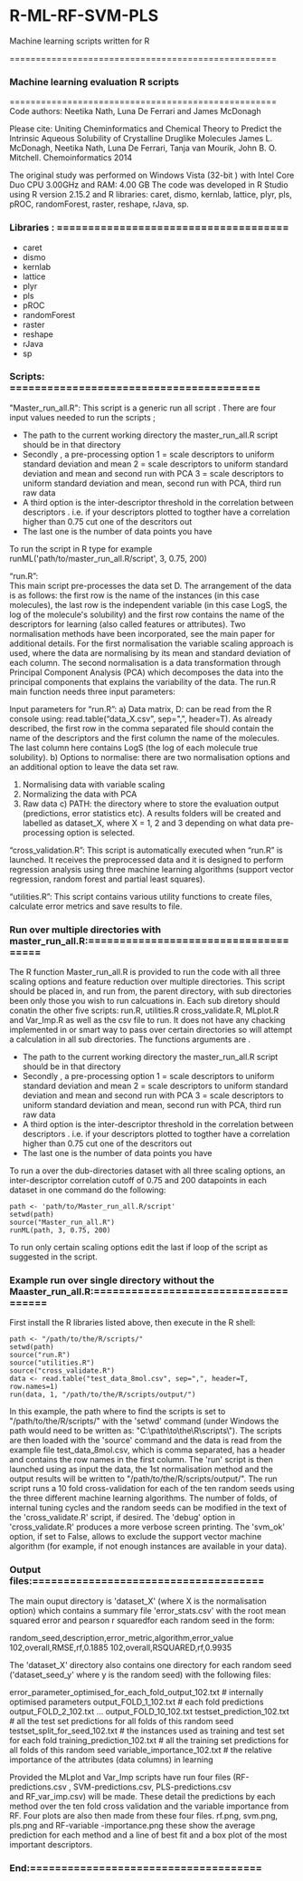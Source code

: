 # R-ML-RF-SVM-PLS
Machine learning scripts written for R 

===================================================
### Machine learning evaluation R scripts
===================================================
Code authors: Neetika Nath, Luna De Ferrari  and James  McDonagh

Please cite: 
Uniting Cheminformatics and Chemical Theory to Predict the Intrinsic Aqueous Solubility of Crystalline Druglike Molecules
James L. McDonagh, Neetika Nath, Luna De Ferrari, Tanja van Mourik, John B. O. Mitchell. Chemoinformatics 2014

The original study was performed on Windows Vista (32-bit ) with Intel Core Duo CPU 3.00GHz and RAM: 4.00 GB
The code was developed in R Studio using R version 2.15.2 and R libraries: caret, dismo, kernlab, lattice, plyr, pls, pROC, randomForest, raster, reshape, rJava, sp.

### Libraries : =====================================</br>
* caret
* dismo
* kernlab
* lattice
* plyr
* pls
* pROC
* randomForest
* raster
* reshape
* rJava
* sp


### Scripts: ========================================</br>

"Master_run_all.R":
This script is a generic run all script .  There are  four input values  needed to run the scripts ;

* The path  to the current  working directory  the master_run_all.R script should be  in that directory
* Secondly , a pre-processing option  1 = scale descriptors to uniform standard deviation and mean 2 = scale descriptors to uniform standard deviation and mean and second run with PCA 3 = scale descriptors to uniform standard deviation and mean, second run with PCA, third run raw data
*  A third option is the inter-descriptor threshold in the correlation  between descriptors . i.e. if your descriptors plotted to togther have a correlation higher than 0.75  cut one of the descritors out 
* The last one  is the number of data points you have

To run the  script in R type  for example runML('path/to/master_run_all.R/script', 3, 0.75, 200) 

“run.R”:  
This main script pre-processes the data set D. The arrangement of the data is as follows: the first row is the name of the instances (in this case molecules), the last row is the independent variable (in this case LogS, the log of the molecule's solubility) and the first row contains the name of the descriptors for learning (also called features or attributes). 
Two normalisation methods have been incorporated, see the main paper for additional details. 
For the first normalisation the variable scaling approach is used, where the data are normalising by its mean and standard deviation of each column. 
The second normalisation is a data transformation through Principal Component Analysis (PCA) which decomposes the data into the principal components that explains the variability of the data. The run.R main function needs three input parameters: 

Input parameters for “run.R”:
a) Data matrix, D: can be read from the R console using: read.table(“data_X.csv", sep=",", header=T).
As already described, the first row in the comma separated file should contain the name of the descriptors and the first column the name of the molecules. The last column here contains LogS (the log of each molecule true solubility).
b) Options to normalise: there are two normalisation options and an additional option to leave the data set raw.
1. Normalising data with variable scaling
2. Normalizing the data with PCA
3. Raw data 
c)  PATH: the directory where to store the evaluation output (predictions, error statistics etc). A results folders will be created and labelled as dataset_X, where X = 1, 2 and 3 depending on what data pre-processing option is selected.

“cross_validation.R”: 
This script is automatically executed when “run.R” is launched. It receives the preprocessed data and it is designed to perform regression analysis using three machine learning algorithms (support vector regression, random forest and partial least squares). 

“utilities.R”: 
This script contains various utility functions to create files, calculate error metrics and save results to file.

### Run over multiple directories with master_run_all.R:=====================================</br>

The R function Master_run_all.R is provided to run the code with all three scaling options and feature reduction over multiple directories. This script should be placed in, and run from, the parent directory, with sub directories been only those you wish to run calcuations in. Each sub diretory should conatin the other five scripts: run.R, utilities.R cross_validate.R, MLplot.R and Var_Imp.R as well as the csv file to run. It does not have any chacking implemented in or smart way to pass over certain directories so will attempt a calculation in all sub directories. The functions arguments are .
 
* The path  to the current  working directory  the master_run_all.R script should be  in that directory
* Secondly , a pre-processing option  1 = scale descriptors to uniform standard deviation and mean 2 = scale descriptors to uniform standard deviation and mean and second run with PCA 3 = scale descriptors to uniform standard deviation and mean, second run with PCA, third run raw data
*  A third option is the inter-descriptor threshold in the correlation  between descriptors . i.e. if your descriptors plotted to togther have a correlation higher than 0.75  cut one of the descritors out 
* The last one  is the number of data points you have

To run a over the dub-directories dataset with all three scaling options, an inter-descriptor correlation cutoff of 0.75 and 200 datapoints in each dataset in one command do the following: 

    path <- 'path/to/Master_run_all.R/script'
    setwd(path)
    source("Master_run_all.R")
    runML(path, 3, 0.75, 200)

To run only certain scaling options edit the last if loop of the script as suggested in the script.

### Example run over single directory without the Maaster_run_all.R:=====================================</br>

First install the R libraries listed above, then execute in the R shell:

    path <- "/path/to/the/R/scripts/"
    setwd(path)
    source("run.R")
    source("utilities.R")
    source("cross_validate.R")
    data <- read.table("test_data_8mol.csv", sep=",", header=T, row.names=1)
    run(data, 1, "/path/to/the/R/scripts/output/")

In this example, the path where to find the scripts is set to "/path/to/the/R/scripts/" with the 'setwd' command (under Windows the path would need to be written as: "C:\\path\\to\\the\\R\\scripts\\"). 
The scripts are then loaded with the 'source' command and the data is read from the example file test_data_8mol.csv, which is comma separated, has a header and contains the row names in the first column.
The 'run' script is then launched using as input the data, the 1st normalisation method and the output results will be written to
"/path/to/the/R/scripts/output/". 
The run script runs a 10 fold cross-validation for each of the ten random seeds using the three different machine learning algorithms. The number of folds, of internal tuning cycles and the random seeds can be modified in the text of the 'cross_validate.R' script, if desired. 
The 'debug' option in 'cross_validate.R' produces a more verbose screen printing. 
The 'svm_ok' option, if set to False, allows to exclude the support vector machine algorithm (for example, if not enough instances are available in your data).

### Output files:=====================================</br>

The main ouput directory is 'dataset_X' (where X is the normalisation option) which contains a summary file 'error_stats.csv' with the root mean squared error and pearson r squaredfor each random seed in the form:

random_seed,description,error_metric,algorithm,error_value
102,overall,RMSE,rf,0.1885
102,overall,RSQUARED,rf,0.9935

The 'dataset_X' directory also contains one directory for each random seed ('dataset_seed_y' where y is the random seed) with the following files:

error_parameter_optimised_for_each_fold_output_102.txt # internally optimised parameters
output_FOLD_1_102.txt # each fold predictions
output_FOLD_2_102.txt
...
output_FOLD_10_102.txt
testset_prediction_102.txt # all the test set predictions for all folds of this random seed
testset_split_for_seed_102.txt # the instances used as training and test set for each fold
training_prediction_102.txt # all the training set predictions for all folds of this random seed 
variable_importance_102.txt # the relative importance of the attributes (data columns) in learning

Provided the MLplot and Var_Imp scripts have run four files (RF-predictions.csv ,  SVM-predictions.csv, PLS-predictions.csv  
and  RF_var_imp.csv) will be made. These detail the predictions by each method over the ten fold cross validation and the variable
importance  from RF. Four  plots are  also then made from these four files. rf.png, svm.png, pls.png and  RF-variable -importance.png these show the average prediction for each method  and a line of best fit  and a box  plot of the most important descriptors. 

### End:===================================== </br>



